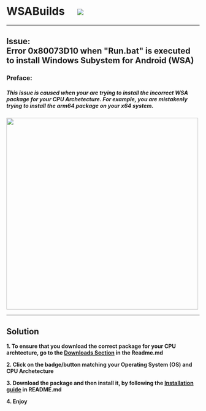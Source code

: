 # WSABuilds &nbsp; &nbsp; <img src="https://img.shields.io/github/downloads/MustardChef/WSABuilds/total?label=Total%20Downloads&style=for-the-badge"/> &nbsp; 

---
## Issue: </br> Error 0x80073D10 when "Run.bat" is executed to install Windows Subystem for Android (WSA)
### Preface:
##### This issue is caused when your are trying to install the incorrect WSA package for your CPU Archetecture. For example, you are mistakenly trying to install the arm64 package on your x64 system. 

<img src="https://user-images.githubusercontent.com/68516357/222832801-66c0b96a-363d-4f6e-a654-6bfb618c32e2.png" style="width: 500px;"/>  

---

## Solution

**1. To ensure that you download the correct package for your CPU archtecture, go to the [Downloads Section](https://github.com/MustardChef/WSABuilds#downloads) in the Readme.md**

**2. Click on the badge/button matching your Operating System (OS) and CPU Archetecture**

**3. Download the package and then install it, by following the [Installation guide](https://github.com/MustardChef/WSABuilds#--installation) in README.md**

**4. Enjoy**
